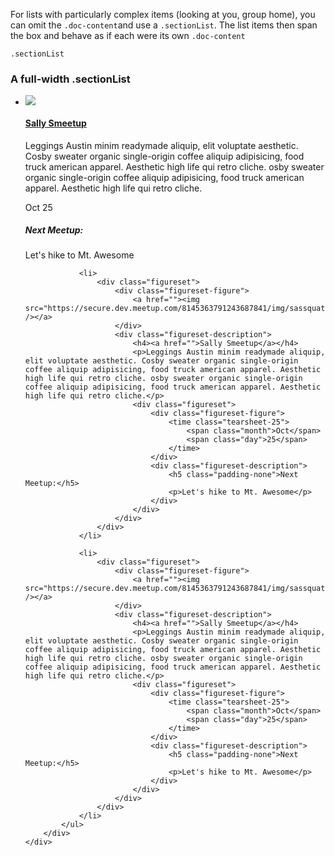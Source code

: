 <div class="line-gutters">
	<div class="unit size1of3">
		<p>For lists with particularly complex items (looking at you, group home), you can omit the <code>.doc-content</code>and use a <code>.sectionList</code>. The list items then span the box and behave as if each were its own <code>.doc-content</code></p>
		<p><code>.sectionList</code></p>
	</div>
	<div class="lastUnit">
		<div class="doc-box">
			<div class="doc-content">
				<h3>A full-width .sectionList</h3>
			</div>
			<ul class="sectionList">
				<li>
					<div class="figureset">
						<div class="figureset-figure">
							<a href=""><img src="https://secure.dev.meetup.com/8145363791243687841/img/sassquatch_assets/100.gif" /></a>
						</div>
						<div class="figureset-description">
							<h4><a href="">Sally Smeetup</a></h4>
							<p>Leggings Austin minim readymade aliquip, elit voluptate aesthetic. Cosby sweater organic single-origin coffee aliquip adipisicing, food truck american apparel. Aesthetic high life qui retro cliche. osby sweater organic single-origin coffee aliquip adipisicing, food truck american apparel. Aesthetic high life qui retro cliche.</p>
							<div class="figureset">
								<div class="figureset-figure">
									<time class="tearsheet-25">
										<span class="month">Oct</span>
										<span class="day">25</span>
									</time>
								</div>
								<div class="figureset-description">
									<h5 class="padding-none">Next Meetup:</h5>
									<p>Let's hike to Mt. Awesome</p>
								</div>
							</div>
						</div>
					</div>
				</li>
			
				<li>
					<div class="figureset">
						<div class="figureset-figure">
							<a href=""><img src="https://secure.dev.meetup.com/8145363791243687841/img/sassquatch_assets/100.gif" /></a>
						</div>
						<div class="figureset-description">
							<h4><a href="">Sally Smeetup</a></h4>
							<p>Leggings Austin minim readymade aliquip, elit voluptate aesthetic. Cosby sweater organic single-origin coffee aliquip adipisicing, food truck american apparel. Aesthetic high life qui retro cliche. osby sweater organic single-origin coffee aliquip adipisicing, food truck american apparel. Aesthetic high life qui retro cliche.</p>
							<div class="figureset">
								<div class="figureset-figure">
									<time class="tearsheet-25">
										<span class="month">Oct</span>
										<span class="day">25</span>
									</time>
								</div>
								<div class="figureset-description">
									<h5 class="padding-none">Next Meetup:</h5>
									<p>Let's hike to Mt. Awesome</p>
								</div>
							</div>
						</div>
					</div>
				</li>
			
				<li>
					<div class="figureset">
						<div class="figureset-figure">
							<a href=""><img src="https://secure.dev.meetup.com/8145363791243687841/img/sassquatch_assets/100.gif" /></a>
						</div>
						<div class="figureset-description">
							<h4><a href="">Sally Smeetup</a></h4>
							<p>Leggings Austin minim readymade aliquip, elit voluptate aesthetic. Cosby sweater organic single-origin coffee aliquip adipisicing, food truck american apparel. Aesthetic high life qui retro cliche. osby sweater organic single-origin coffee aliquip adipisicing, food truck american apparel. Aesthetic high life qui retro cliche.</p>
							<div class="figureset">
								<div class="figureset-figure">
									<time class="tearsheet-25">
										<span class="month">Oct</span>
										<span class="day">25</span>
									</time>
								</div>
								<div class="figureset-description">
									<h5 class="padding-none">Next Meetup:</h5>
									<p>Let's hike to Mt. Awesome</p>
								</div>
							</div>
						</div>
					</div>
				</li>	
			</ul>
		</div>
	</div>
</div>